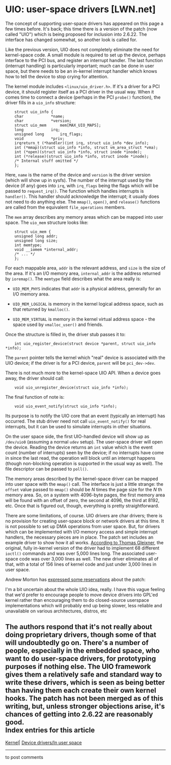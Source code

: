 # UIO: user-space drivers [LWN.net]

The concept of supporting user-space drivers has appeared on this page a few times before. It's back; this time there is a version of the patch (now called "UIO") which is being proposed for inclusion into 2.6.22. The interface has changed somewhat, so another look is called for. 

Like the previous version, UIO does not completely eliminate the need for kernel-space code. A small module is required to set up the device, perhaps interface to the PCI bus, and register an interrupt handler. The last function (interrupt handling) is particularly important; much can be done in user space, but there needs to be an in-kernel interrupt handler which knows how to tell the device to stop crying for attention. 

The kernel module includes `<linux/uio_driver.h>`. If it's a driver for a PCI device, it should register itself as a PCI driver in the usual way. When it comes time to connect a device (perhaps in the PCI `probe()` function), the driver fills in a `uio_info` structure: 
    
    
        struct uio_info {
    	char			*name;
    	char			*version;
    	struct uio_mem		mem[MAX_UIO_MAPS];
    	long			irq;
    	unsigned long		irq_flags;
    	void			*priv;
    	irqreturn_t (*handler)(int irq, struct uio_info *dev_info);
    	int (*mmap)(struct uio_info *info, struct vm_area_struct *vma);
    	int (*open)(struct uio_info *info, struct inode *inode);
    	int (*release)(struct uio_info *info, struct inode *inode);
    	/* Internal stuff omitted */
        };
    

Here, `name` is the name of the device and `version` is the driver version (which will show up in sysfs). The number of the interrupt used by the device (if any) goes into `irq`, with `irq_flags` being the flags which will be passed to `request_irq()`. The function which handles interrupts is `handler()`. This handler should acknowledge the interrupt; it usually does not need to do anything else. The `mmap()`, `open()`, and `release()` functions are called from the equivalent `file_operations` members. 

The `mem` array describes any memory areas which can be mapped into user space. The `uio_mem` structure looks like: 
    
    
        struct uio_mem {
    	unsigned long addr;
    	unsigned long size;
    	int memtype;
    	void __iomem *internal_addr;
    	/* ... */
        };
    

For each mappable area, `addr` is the relevant address, and `size` is the size of the area. If it's an I/O memory area, `internal_addr` is the address returned by `ioremap()`. The `memtype` field describes what the area really is: 

  * `UIO_MEM_PHYS` indicates that `addr` is a physical address, generally for an I/O memory area. 

  * `UIO_MEM_LOGICAL` is memory in the kernel logical address space, such as that returned by `kmalloc()`. 

  * `UIO_MEM_VIRTUAL` is memory in the kernel virtual address space \- the space used by `vmalloc_user()` and friends. 




Once the structure is filled in, the driver stub passes it to: 
    
    
        int uio_register_device(struct device *parent, struct uio_info *info);
    

The `parent` pointer tells the kernel which "real" device is associated with the UIO device; if the driver is for a PCI device, `parent` will be `pci_dev->dev`. 

There is not much more to the kernel-space UIO API. When a device goes away, the driver should call: 
    
    
        void uio_unregister_device(struct uio_info *info);
    

The final function of note is: 
    
    
        void uio_event_notify(struct uio_info *info);
    

Its purpose is to notify the UIO core that an event (typically an interrupt) has occurred. The stub driver need not call `uio_event_notify()` for real interrupts, but it can be used to simulate interrupts in other situations. 

On the user space side, the first UIO-handled device will show up as `/dev/uio0` (assuming a normal `udev` setup). The user-space driver will open the device. Reading the device returns an `int` value which is the event count (number of interrupts) seen by the device; if no interrupts have come in since the last read, the operation will block until an interrupt happens (though non-blocking operation is supported in the usual way as well). The file descriptor can be passed to `poll()`. 

The memory areas described by the kernel-space driver can be mapped into user space with the `mmap()` call. The interface is just a little strange: the `offset` value passed to `mmap()` should be _N_ times the page size for the _N_ th memory area. So, on a system with 4096-byte pages, the first memory area will be found with an offset of zero, the second at 4096, the third at 8192, etc. Once that is figured out, though, everything is pretty straightforward. 

There are some limitations, of course. UIO drivers are char drivers; there is no provision for creating user-space block or network drivers at this time. It is not possible to set up DMA operations from user space. But, for drivers which can be implemented with I/O memory access and simple interrupt handlers, the necessary pieces are in place. The patch set includes an example driver to show how it all works. [According to Thomas Gleixner](/Articles/232582/), the original, fully in-kernel version of the driver had to implement 68 different `ioctl()` commands and was over 5,000 lines long. The associated user-space code was over 3,000 lines as well. The new driver eliminates all of that, with a total of 156 lines of kernel code and just under 3,000 lines in user space. 

Andrew Morton has [expressed some reservations](/Articles/232583/) about the patch: 

I'm a bit uncertain about the whole UIO idea, really. I have this vague feeling that we'd prefer to encourage people to move device drivers into GPL'ed kernel rather than encouraging them to do closed-source userspace implementations which will probably end up being slower, less reliable and unavailable on various architectures, distros, etc 

The authors respond that it's not really about doing proprietary drivers, though some of that will undoubtedly go on. There's a number of people, especially in the embedded space, who want to do user-space drivers, for prototyping purposes if nothing else. The UIO framework gives them a relatively safe and standard way to write these drivers, which is seen as being better than having them each create their own kernel hooks. The patch has not been merged as of this writing, but, unless stronger objections arise, it's chances of getting into 2.6.22 are reasonably good.  
Index entries for this article  
---  
[Kernel](/Kernel/Index)| [Device drivers/In user space](/Kernel/Index#Device_drivers-In_user_space)  
  


* * *

to post comments 
